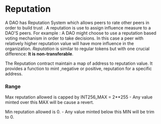 # Reputation

A DAO has Reputation System which allows peers to rate other peers in order to build trust . A reputation is use to assign influence measure to a DAO'S peers.
For example : A DAO might choose to use a reputation based voting mechanism in order to take decisions. In this case a peer with relatively higher reputation value will have more influence in the organization.
*Reputation* is similar to regular tokens but with one crucial difference: **It is non-transferable**.

The Reputation contract maintain a map of address to reputation value.
It provides a function to mint ,negative or positive, reputation for a specific address.

### Range

Max reputation allowed is capped by INT256_MAX = 2**255 - Any value minted over this MAX will be cause a revert.

Min reputation allowed is 0. - Any value minted below this MIN will be trim to 0.


 
